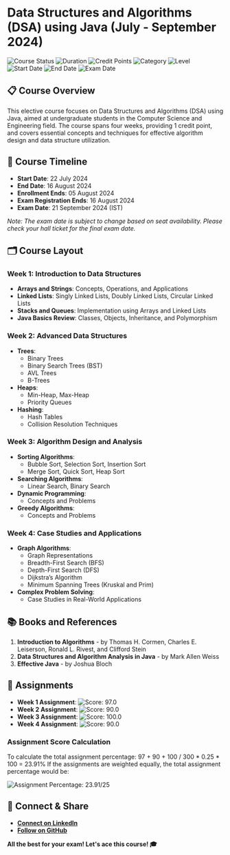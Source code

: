 # Data Structures and Algorithms (DSA) using Java (July - September 2024)

![Course Status](https://img.shields.io/badge/Course%20Status-Ongoing-yellow)
![Duration](https://img.shields.io/badge/Duration-4%20weeks-blue)
![Credit Points](https://img.shields.io/badge/Credit%20Points-1-green)
![Category](https://img.shields.io/badge/Category-Computer%20Science%20%26%20Engineering-orange)
![Level](https://img.shields.io/badge/Level-Undergraduate-lightgrey)
![Start Date](https://img.shields.io/badge/Start%20Date-22%20Jul%2024-blue)
![End Date](https://img.shields.io/badge/End%20Date-16%20Aug%2024-red)
![Exam Date](https://img.shields.io/badge/Exam%20Date-21%20Sep%2024-red)

## 📋 Course Overview

This elective course focuses on Data Structures and Algorithms (DSA) using Java, aimed at undergraduate students in the Computer Science and Engineering field. The course spans four weeks, providing 1 credit point, and covers essential concepts and techniques for effective algorithm design and data structure utilization.

## 📅 Course Timeline

- **Start Date**: 22 July 2024
- **End Date**: 16 August 2024
- **Enrollment Ends**: 05 August 2024
- **Exam Registration Ends**: 16 August 2024
- **Exam Date**: 21 September 2024 (IST)

*Note: The exam date is subject to change based on seat availability. Please check your hall ticket for the final exam date.*

## 🗂️ Course Layout

### Week 1: Introduction to Data Structures
- **Arrays and Strings**: Concepts, Operations, and Applications
- **Linked Lists**: Singly Linked Lists, Doubly Linked Lists, Circular Linked Lists
- **Stacks and Queues**: Implementation using Arrays and Linked Lists
- **Java Basics Review**: Classes, Objects, Inheritance, and Polymorphism

### Week 2: Advanced Data Structures
- **Trees**:
  - Binary Trees
  - Binary Search Trees (BST)
  - AVL Trees
  - B-Trees
- **Heaps**:
  - Min-Heap, Max-Heap
  - Priority Queues
- **Hashing**:
  - Hash Tables
  - Collision Resolution Techniques

### Week 3: Algorithm Design and Analysis
- **Sorting Algorithms**:
  - Bubble Sort, Selection Sort, Insertion Sort
  - Merge Sort, Quick Sort, Heap Sort
- **Searching Algorithms**:
  - Linear Search, Binary Search
- **Dynamic Programming**:
  - Concepts and Problems
- **Greedy Algorithms**:
  - Concepts and Problems

### Week 4: Case Studies and Applications
- **Graph Algorithms**:
  - Graph Representations
  - Breadth-First Search (BFS)
  - Depth-First Search (DFS)
  - Dijkstra’s Algorithm
  - Minimum Spanning Trees (Kruskal and Prim)
- **Complex Problem Solving**:
  - Case Studies in Real-World Applications

## 📚 Books and References
1. **Introduction to Algorithms** - by Thomas H. Cormen, Charles E. Leiserson, Ronald L. Rivest, and Clifford Stein
2. **Data Structures and Algorithm Analysis in Java** - by Mark Allen Weiss
3. **Effective Java** - by Joshua Bloch

## 📝 Assignments

- **Week 1 Assignment**: ![Score: 97.0](https://img.shields.io/badge/Score-97.0-brightgreen)
- **Week 2 Assignment**: ![Score: 90.0](https://img.shields.io/badge/Score-90.0-brightgreen)
- **Week 3 Assignment**: ![Score: 100.0](https://img.shields.io/badge/Score-100.0-brightgreen)
- **Week 4 Assignment**: ![Score: 90.0](https://img.shields.io/badge/Score-90.0-brightgreen)

### Assignment Score Calculation

To calculate the total assignment percentage:
97 + 90 + 100 / 300 * 0.25 * 100 = 23.91%
If the assignments are weighted equally, the total assignment percentage would be:

![Assignment Percentage: 23.91/25](https://img.shields.io/badge/percentage-23.91%2F25-brightgreen)


## 🔗 Connect & Share

- **[Connect on LinkedIn](https://www.linkedin.com/in/farhakousar16)**
- **[Follow on GitHub](https://github.com/FarhaKousar1601)**

**All the best for your exam! Let's ace this course! 🎓**
